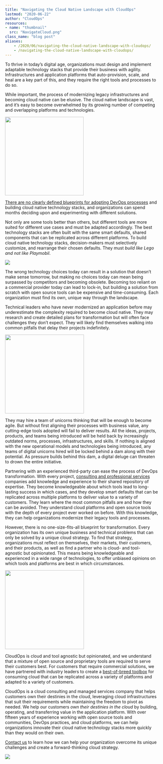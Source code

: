 ```yaml
---
title: "Navigating the Cloud Native Landscape with CloudOps"
lastmod: "2020-06-22"
author: "CloudOps"
resources:
- name: "thumbnail"
  src: "NavigateCloud.png"
class_name: "blog post"
aliases:
    - /2020/06/navigating-the-cloud-native-landscape-with-cloudops/
    - /navigating-the-cloud-native-landscape-with-cloudops/
---
```


<p>To thrive in today’s digital age, organizations must design and implement adaptable technology stacks that provide their business with agility. Infrastructures and application platforms that auto-provision, scale, and heal are a key part of this, and they require the right tools and processes to do so.</p>
<p>While important, the process of modernizing legacy infrastructures and becoming cloud native can be elusive. The cloud native landscape is vast, and it’s easy to become overwhelmed by its growing number of competing and overlapping platforms and technologies.&nbsp;</p>
    <div class="alignright">
        <img src="/images/blog/post/Hellscape2.jpg" width="258">
    </div>
<p><a href="https://info.cloudops.com/initiate-devops-transformation-by-assessing-culture-and-processes?utm_source=Blog%20post&utm_medium=Elastic&utm_campaign=DevOps%20Monitoring%20Online%20Workshop%20-%20April%2C%202020&utm_content=DevOps%20Transformation%20WP%20landing%20page">There are no clearly defined blueprints for adopting DevOps processes</a> and building cloud native technology stacks, and organizations can spend months deciding upon and experimenting with different solutions.</p>

<p>Not only are some tools better than others, but different tools are more suited for different use cases and must be adapted accordingly. The best technology stacks are often built with the same smart defaults, shared components that can be replicated across different platforms. To build cloud native technology stacks, decision-makers must selectively customize, and rearrange their chosen defaults. They must <em>build like Lego and not like Playmobil</em>.&nbsp;</p>
    <div class="alignright">
        <img src="/images/blog/post/Digital-Unicorns-Wanted-1.png">
    </div>
<p>The wrong technology choices today can result in a solution that doesn’t make sense tomorrow, but making no choices today can mean being surpassed by competitors and becoming obsolete. Becoming too reliant on a commercial provider today can lead to lock-in, but building a solution from scratch with open source tools can be expensive and time-consuming. Each organization must find its own, unique way through the landscape.</p><p>Technical leaders who have never modernized an application before may underestimate the complexity required to become cloud native. They may research and create detailed plans for transformation but will often face challenges they don’t expect. They will likely find themselves walking into common pitfalls that delay their projects indefinitely.</p>
    <div class="alignright">
        <img src="/images/blog/post/pasted-img-0.png" alt="" width="259">
    </div>
<p>They may hire a team of unicorns thinking that will be enough to become agile. But without first aligning their processes with business value, any cutting-edge tools adopted will fail to deliver results. All the ideas, projects, products, and teams being introduced will be held back by increasingly outdated norms, processes, infrastructures, and skills. If nothing is aligned with the new operational models and technologies being introduced, any teams of digital unicorns hired will be locked behind a dam along with their potential. As pressure builds behind this dam, a digital deluge can threaten to drown the entire initiative.</p>

<p>Partnering with an experienced third-party can ease the process of DevOps transformation. With every project, <a href="/blog/staff-augmentation-vs-project-based-services-for-devops-and-cloud-projects/">consulting and professional services</a> companies add knowledge and experience to their shared repository of expertise. They become knowledgeable about which tools lead to long-lasting success in which cases, and they develop smart defaults that can be replicated across multiple platforms to deliver value to a variety of customers. They learn where the most common pitfalls are and how they can be avoided. They understand cloud platforms and open source tools with the depth of every project ever worked on before. With this knowledge, they can help organizations modernize their legacy tools and processes.</p>

<p>However, there is no one-size-fits-all blueprint for transformation. Every organization has its own unique business and technical problems that can only be solved by a unique cloud strategy. To find that strategy, organizations must reflect on themselves, their markets, their customers, and their products, as well as find a partner who is cloud- and tool- agnostic but opinionated. This means being knowledgeable and experienced in a wide range of technologies, to offer unbiased opinions on which tools and platforms are best in which circumstances.</p>
    <div class="alignright">
        <img src="/images/blog/post/rainbowunicorns.png" width="259">
    </div>

<p>CloudOps is cloud and tool agnostic but opinionated, and we understand that a mixture of open source and proprietary tools are required to serve their customers best. For customers that require commercial solutions, we have partnered with industry leaders to create a <a href="/blog/a-best-of-breed-toolbox-for-using-cloud/">best-of-breed toolbox</a> for consuming cloud that can be replicated across a variety of platforms and adapted to a variety of customers.</p>

<p>CloudOps is a cloud consulting and managed services company that helps customers own their destinies in the cloud, leveraging cloud infrastructures that suit their requirements while maintaining the freedom to pivot as needed. We help our customers <em>own their destinies in the cloud </em>by building, operating, and transferring value in the application platform. With over fifteen years of experience working with open source tools and communities, DevOps practices, and cloud platforms, we can help organizations innovate their cloud native technology stacks more quickly than they would on their own.&nbsp;</p>

<p><a href="https://www.cloudops.com/contact-us/">Contact us</a> to learn how we can help your organization overcome its unique challenges and create a forward-thinking cloud strategy.</p>

<div class="row">
    <div class="col-xl-8 offset-xl-2 col-lg-10 offset-lg-1 col-md-10 offset-md-1 col-sm-12 col-xs-12 cta-image">
      <img src="/images/blog/cta/white-paper.jpeg">
    </div>
</div>